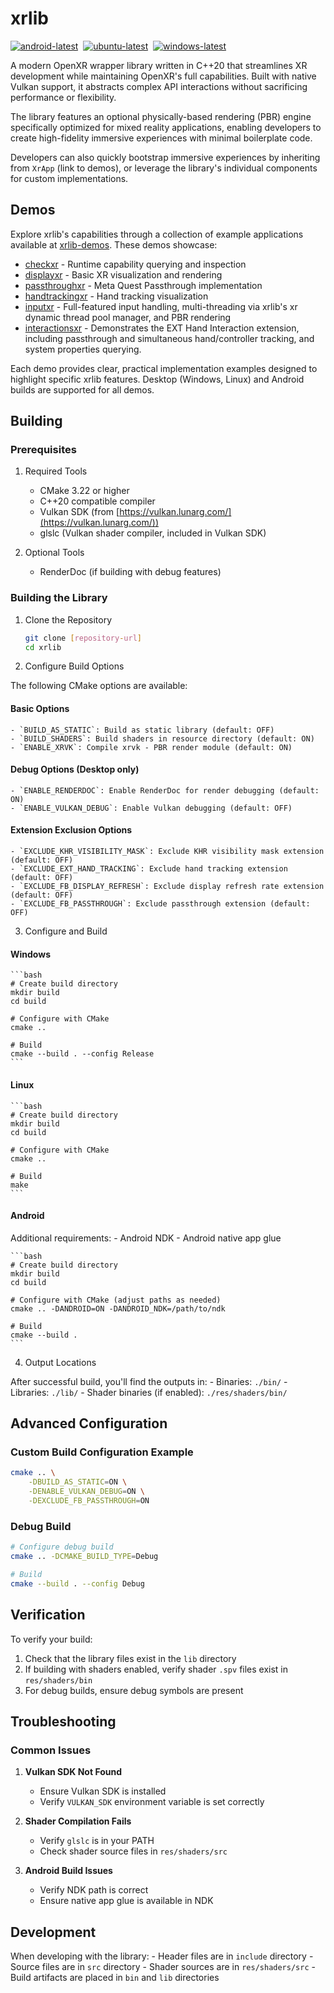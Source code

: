 # xrlib
[![android-latest](https://github.com/1runeberg/xrlib/actions/workflows/android_builds.yml/badge.svg)](https://github.com/1runeberg/xrlib/actions/workflows/android_builds.yml)&nbsp;&nbsp;[![ubuntu-latest](https://github.com/1runeberg/xrlib/actions/workflows/ubuntu_builds.yml/badge.svg)](https://github.com/1runeberg/xrlib/actions/workflows/ubuntu_builds.yml)&nbsp;&nbsp;[![windows-latest](https://github.com/1runeberg/xrlib/actions/workflows/windows_builds.yml/badge.svg)](https://github.com/1runeberg/xrlib/actions/workflows/windows_builds.yml)

A modern OpenXR wrapper library written in C++20 that streamlines XR development while maintaining OpenXR's full capabilities. Built with native Vulkan support, it abstracts complex API interactions without sacrificing performance or flexibility. 

The library features an optional physically-based rendering (PBR) engine specifically optimized for mixed reality applications, enabling developers to create high-fidelity immersive experiences with minimal boilerplate code.

Developers can also quickly bootstrap immersive experiences by inheriting from `XrApp` (link to demos), or leverage the library's individual components for custom implementations.

## Demos
Explore xrlib's capabilities through a collection of example applications available at [xrlib-demos](https://github.com/1runeberg/xrlib-demos). These demos showcase:

- [checkxr](https://github.com/1runeberg/xrlib-demos/tree/main/demo-01_checkxr) - Runtime capability querying and inspection
- [displayxr](https://github.com/1runeberg/xrlib-demos/tree/main/demo-02_displayxr) - Basic XR visualization and rendering
- [passthroughxr](https://github.com/1runeberg/xrlib-demos/tree/main/demo-03_passthroughxr) - Meta Quest Passthrough implementation 
- [handtrackingxr](https://github.com/1runeberg/xrlib-demos/tree/main/demo-04_handtrackingxr) - Hand tracking visualization
- [inputxr](https://github.com/1runeberg/xrlib-demos/tree/main/demo-05_inputxr) - Full-featured input handling, multi-threading via xrlib's xr dynamic thread pool manager, and PBR rendering
- [interactionsxr](https://github.com/1runeberg/xrlib-demos/tree/main/demo-05_interactionsxr) - Demonstrates the EXT Hand Interaction extension, including passthrough and simultaneous hand/controller tracking, and system properties querying.

Each demo provides clear, practical implementation examples designed to highlight specific xrlib features. Desktop (Windows, Linux) and Android builds are supported for all demos.

## Building

### Prerequisites

1. Required Tools
    - CMake 3.22 or higher
    - C++20 compatible compiler
    - Vulkan SDK (from [https://vulkan.lunarg.com/](https://vulkan.lunarg.com/))
    - glslc (Vulkan shader compiler, included in Vulkan SDK)

2. Optional Tools
    - RenderDoc (if building with debug features)

### Building the Library

1. Clone the Repository
    ```bash
    git clone [repository-url]
    cd xrlib
    ```

2. Configure Build Options

The following CMake options are available:

#### Basic Options
    - `BUILD_AS_STATIC`: Build as static library (default: OFF)
    - `BUILD_SHADERS`: Build shaders in resource directory (default: ON)
    - `ENABLE_XRVK`: Compile xrvk - PBR render module (default: ON)

#### Debug Options (Desktop only)
    - `ENABLE_RENDERDOC`: Enable RenderDoc for render debugging (default: ON)
    - `ENABLE_VULKAN_DEBUG`: Enable Vulkan debugging (default: OFF)

#### Extension Exclusion Options
    - `EXCLUDE_KHR_VISIBILITY_MASK`: Exclude KHR visibility mask extension (default: OFF)
    - `EXCLUDE_EXT_HAND_TRACKING`: Exclude hand tracking extension (default: OFF)
    - `EXCLUDE_FB_DISPLAY_REFRESH`: Exclude display refresh rate extension (default: OFF)
    - `EXCLUDE_FB_PASSTHROUGH`: Exclude passthrough extension (default: OFF)

3. Configure and Build

#### Windows
    ```bash
    # Create build directory
    mkdir build
    cd build

    # Configure with CMake
    cmake ..

    # Build
    cmake --build . --config Release
    ```

#### Linux
    ```bash
    # Create build directory
    mkdir build
    cd build

    # Configure with CMake
    cmake ..

    # Build
    make
    ```

#### Android
Additional requirements:
    - Android NDK
    - Android native app glue

    ```bash
    # Create build directory
    mkdir build
    cd build

    # Configure with CMake (adjust paths as needed)
    cmake .. -DANDROID=ON -DANDROID_NDK=/path/to/ndk

    # Build
    cmake --build .
    ```

4. Output Locations

After successful build, you'll find the outputs in:
    - Binaries: `./bin/`
    - Libraries: `./lib/`
    - Shader binaries (if enabled): `./res/shaders/bin/`

## Advanced Configuration

### Custom Build Configuration Example
```bash
cmake .. \
    -DBUILD_AS_STATIC=ON \
    -DENABLE_VULKAN_DEBUG=ON \
    -DEXCLUDE_FB_PASSTHROUGH=ON
```

### Debug Build
```bash
# Configure debug build
cmake .. -DCMAKE_BUILD_TYPE=Debug

# Build
cmake --build . --config Debug
```

## Verification

To verify your build:
1. Check that the library files exist in the `lib` directory
2. If building with shaders enabled, verify shader `.spv` files exist in `res/shaders/bin`
3. For debug builds, ensure debug symbols are present

## Troubleshooting

### Common Issues

1. **Vulkan SDK Not Found**
   - Ensure Vulkan SDK is installed
   - Verify `VULKAN_SDK` environment variable is set correctly

2. **Shader Compilation Fails**
   - Verify `glslc` is in your PATH
   - Check shader source files in `res/shaders/src`

3. **Android Build Issues**
   - Verify NDK path is correct
   - Ensure native app glue is available in NDK

## Development

When developing with the library:
    - Header files are in `include` directory
    - Source files are in `src` directory
    - Shader sources are in `res/shaders/src`
    - Build artifacts are placed in `bin` and `lib` directories

